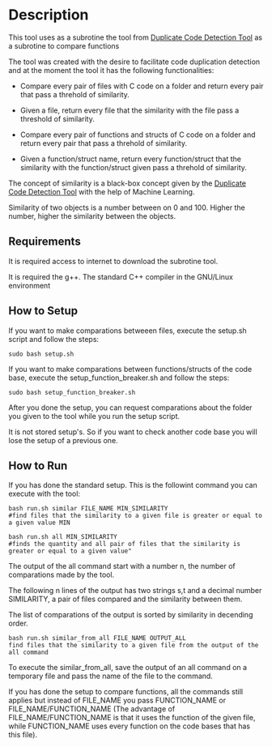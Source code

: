 # Description

This tool uses as a subrotine the tool from [Duplicate Code Detection Tool](https://github.com/platisd/duplicate-code-detection-tool)  as a subrotine to compare functions


The tool was created with the desire to facilitate code duplication detection and at the moment the tool it has the following functionalities:

- Compare every pair of files with C code on a folder and return every pair that pass a threhold of similarity.

- Given a file, return every file that the similarity with the file pass a threshold of similarity.

- Compare every pair of functions and structs of C code on a folder and return every pair that pass a threhold of similarity.

- Given a function/struct name, return every function/struct that the similarity with the function/struct given pass a threhold of similarity.

The concept of similarity is a black-box concept given by the [Duplicate Code Detection Tool](https://github.com/platisd/duplicate-code-detection-tool) with the help of Machine Learning.

Similarity of two objects is a number between on 0 and 100. Higher the number, higher the similarity between the objects.

## Requirements

It is required access to internet to download the subrotine tool.

It is required the g++. The standard C++ compiler in the GNU/Linux environment


## How to Setup

If you want to make comparations betweeen files, execute the setup.sh script and follow the steps:

```
sudo bash setup.sh
```

If you want to make comparations between functions/structs of the code base, execute the setup_function_breaker.sh and follow the steps:

```
sudo bash setup_function_breaker.sh
```

After you done the setup, you can request comparations about the folder you given to the tool while you run the setup script.

It is not stored setup's. So if you want to check another code base you will lose the setup of a previous one.


## How to Run

If you has done the standard setup. This is the followint command you can execute with the tool: 

```
bash run.sh similar FILE_NAME MIN_SIMILARITY
#find files that the similarity to a given file is greater or equal to a given value MIN
```

```
bash run.sh all MIN_SIMILARITY
#finds the quantity and all pair of files that the similarity is greater or equal to a given value"
```

The output of the all command  start with a number n, the number of comparations made by the tool.

The following n lines of the output has two strings s,t and a decimal number SIMILARITY, a pair of files compared and  the similarity between them. 

The list of comparations of the output is sorted by similarity in decending order.


```
bash run.sh similar_from_all FILE_NAME OUTPUT_ALL
find files that the similarity to a given file from the output of the all command
```

To execute the similar_from_all, save the output of an all command on a temporary file and pass the name of the file to the command.

If you has done the setup to compare functions, all the commands still applies but instead of FILE_NAME you pass FUNCTION_NAME or FILE_NAME/FUNCTION_NAME (The advantage of FILE_NAME/FUNCTION_NAME is that it uses the function of the given file, while FUNCTION_NAME uses every function on the code bases that has this file).
